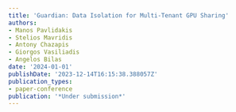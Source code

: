 ```yaml
---
title: 'Guardian: Data Isolation for Multi-Tenant GPU Sharing'
authors:
- Manos Pavlidakis
- Stelios Mavridis
- Antony Chazapis
- Giorgos Vasiliadis
- Angelos Bilas
date: '2024-01-01'
publishDate: '2023-12-14T16:15:38.388057Z'
publication_types:
- paper-conference
publication: '*Under submission*'
---
```

